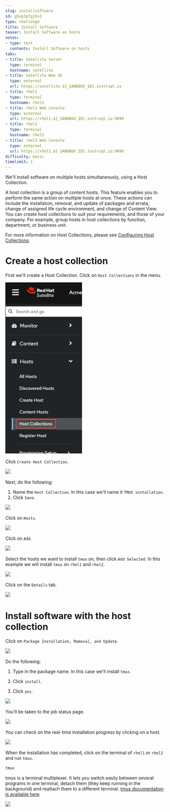 ```yaml
---
slug: installsoftware
id: g5xp3pfgjbv2
type: challenge
title: Install Software
teaser: Install Software on hosts
notes:
- type: text
  contents: Install Software on hosts
tabs:
- title: Satellite Server
  type: terminal
  hostname: satellite
- title: Satellite Web UI
  type: external
  url: https://satellite.${_SANDBOX_ID}.instruqt.io
- title: rhel1
  type: terminal
  hostname: rhel1
- title: rhel1 Web Console
  type: external
  url: https://rhel1.${_SANDBOX_ID}.instruqt.io:9090
- title: rhel2
  type: terminal
  hostname: rhel2
- title: rhel2 Web Console
  type: external
  url: https://rhel2.${_SANDBOX_ID}.instruqt.io:9090
difficulty: basic
timelimit: 1
---
```

<!-- markdownlint-disable MD033 -->

We'll install software on multiple hosts simultaneously, using a Host Collection.

A host collection is a group of content hosts. This feature enables you to perform the same action on multiple hosts at once. These actions can include the installation, removal, and update of packages and errata, change of assigned life cycle environment, and change of Content View. You can create host collections to suit your requirements, and those of your company. For example, group hosts in host collections by function, department, or business unit.

For more information on Host Collections, please see [Configuring Host Collections](https://access.redhat.com/documentation/en-us/red_hat_satellite/6.15/html/managing_hosts/configuring_host_collections_managing-hosts).

Create a host collection
========================

First we'll create a Host Collection. Click on `Host Collections` in the menu.

![](../assets/hostcollectionsmenubar.png)

Click `Create Host Collection`.

![](../assets/createhostcollection.png)

Next, do the following:

1) Name the `Host Collection`. In this case we'll name it `TMUX installation`.
2) Click `Save`.

![](../assets/tmuxinstallationhostcollection.png)

Click on `Hosts`.

![](../assets/hchosts.png)

Click on `Add`.

![](../assets/hchostsadd.png)

Select the hosts we want to install `tmux` on, then click `Add Selected`. In this example we will install `tmux` on `rhel1` and `rhel2`.

![](../assets/hcaddrhel9hosts.png)

Click on the `Details` tab.

![](../assets/clickontmuxinstallation.png)

Install software with the host collection
=========================================

Click on `Package Installation, Removal, and Update`.

![](../assets/packageinstallation.png)

Do the following:

1) Type in the package name. In this case we'll install `tmux`.

2) Click `install`.

3) Click `yes`.

![](../assets/updatepackages.png)

You'll be taken to the job status page.

![](../assets/statusinstall.png)

You can check on the real-time installation progress by clicking on a host.

![](../assets/installtmuxstatusonhost.png)

When the installation has completed, click on the terminal of `rhel1` or `rhel2` and run `tmux`.

```bash
tmux
```

tmux is a terminal multiplexer. It lets you switch easily between several programs in one terminal, detach them (they keep running in the background) and reattach them to a different terminal. [tmux documentation is available here](https://github.com/tmux/tmux/wiki).

![](../assets/2022-08-10_09-02-46.gif)